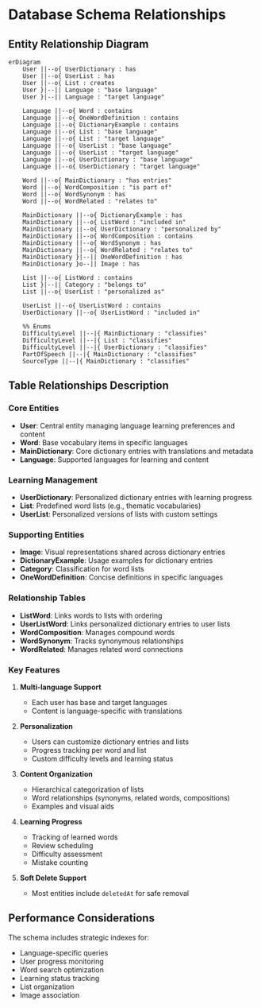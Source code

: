 # Database Schema Relationships

## Entity Relationship Diagram

```mermaid
erDiagram
    User ||--o{ UserDictionary : has
    User ||--o{ UserList : has
    User ||--o{ List : creates
    User }|--|| Language : "base language"
    User }|--|| Language : "target language"

    Language ||--o{ Word : contains
    Language ||--o{ OneWordDefinition : contains
    Language ||--o{ DictionaryExample : contains
    Language ||--o{ List : "base language"
    Language ||--o{ List : "target language"
    Language ||--o{ UserList : "base language"
    Language ||--o{ UserList : "target language"
    Language ||--o{ UserDictionary : "base language"
    Language ||--o{ UserDictionary : "target language"

    Word ||--o{ MainDictionary : "has entries"
    Word ||--o{ WordComposition : "is part of"
    Word ||--o{ WordSynonym : has
    Word ||--o{ WordRelated : "relates to"

    MainDictionary ||--o{ DictionaryExample : has
    MainDictionary ||--o{ ListWord : "included in"
    MainDictionary ||--o{ UserDictionary : "personalized by"
    MainDictionary ||--o{ WordComposition : contains
    MainDictionary ||--o{ WordSynonym : has
    MainDictionary ||--o{ WordRelated : "relates to"
    MainDictionary }|--|| OneWordDefinition : has
    MainDictionary }o--|| Image : has

    List ||--o{ ListWord : contains
    List }|--|| Category : "belongs to"
    List ||--o{ UserList : "personalized as"

    UserList ||--o{ UserListWord : contains
    UserDictionary ||--o{ UserListWord : "included in"

    %% Enums
    DifficultyLevel ||--|{ MainDictionary : "classifies"
    DifficultyLevel ||--|{ List : "classifies"
    DifficultyLevel ||--|{ UserDictionary : "classifies"
    PartOfSpeech ||--|{ MainDictionary : "classifies"
    SourceType ||--|{ MainDictionary : "classifies"
```

## Table Relationships Description

### Core Entities

- **User**: Central entity managing language learning preferences and content
- **Word**: Base vocabulary items in specific languages
- **MainDictionary**: Core dictionary entries with translations and metadata
- **Language**: Supported languages for learning and content

### Learning Management

- **UserDictionary**: Personalized dictionary entries with learning progress
- **List**: Predefined word lists (e.g., thematic vocabularies)
- **UserList**: Personalized versions of lists with custom settings

### Supporting Entities

- **Image**: Visual representations shared across dictionary entries
- **DictionaryExample**: Usage examples for dictionary entries
- **Category**: Classification for word lists
- **OneWordDefinition**: Concise definitions in specific languages

### Relationship Tables

- **ListWord**: Links words to lists with ordering
- **UserListWord**: Links personalized dictionary entries to user lists
- **WordComposition**: Manages compound words
- **WordSynonym**: Tracks synonymous relationships
- **WordRelated**: Manages related word connections

### Key Features

1. **Multi-language Support**

   - Each user has base and target languages
   - Content is language-specific with translations

2. **Personalization**

   - Users can customize dictionary entries and lists
   - Progress tracking per word and list
   - Custom difficulty levels and learning status

3. **Content Organization**

   - Hierarchical categorization of lists
   - Word relationships (synonyms, related words, compositions)
   - Examples and visual aids

4. **Learning Progress**

   - Tracking of learned words
   - Review scheduling
   - Difficulty assessment
   - Mistake counting

5. **Soft Delete Support**
   - Most entities include `deletedAt` for safe removal

## Performance Considerations

The schema includes strategic indexes for:

- Language-specific queries
- User progress monitoring
- Word search optimization
- Learning status tracking
- List organization
- Image association
